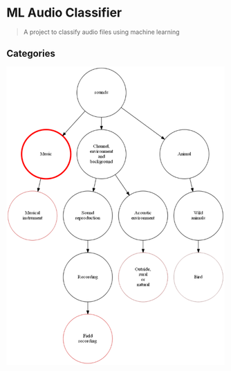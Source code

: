 # ML Audio Classifier

> A project to classify audio files using machine learning

## Categories
![Category Tree](category-tree.png)

